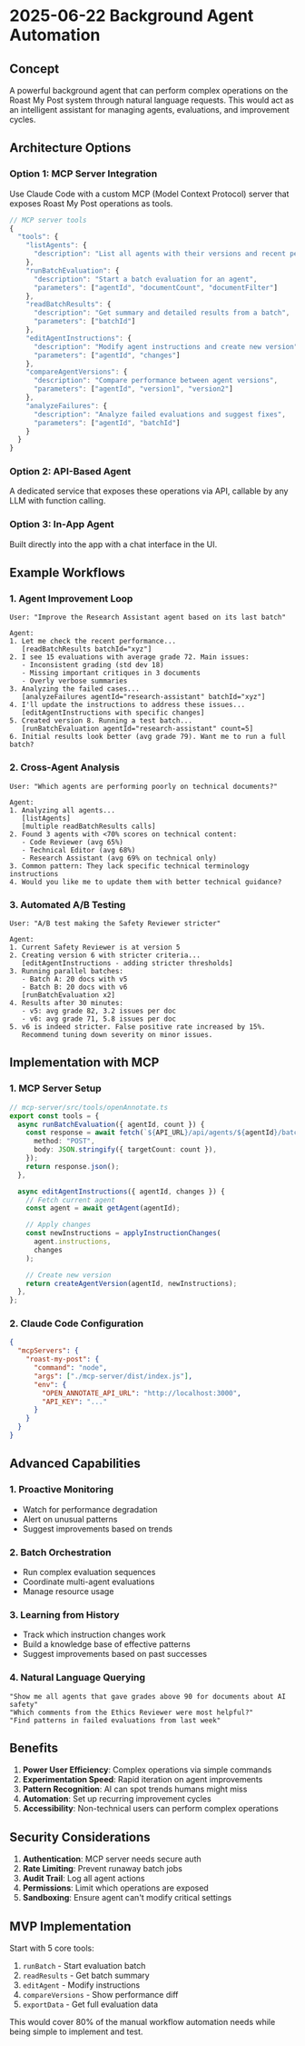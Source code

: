 <!-- Created: 2025-06-22 11:34:57 -->

# 2025-06-22 Background Agent Automation

## Concept

A powerful background agent that can perform complex operations on the Roast My Post system through natural language requests. This would act as an intelligent assistant for managing agents, evaluations, and improvement cycles.

## Architecture Options

### Option 1: MCP Server Integration

Use Claude Code with a custom MCP (Model Context Protocol) server that exposes Roast My Post operations as tools.

```typescript
// MCP server tools
{
  "tools": {
    "listAgents": {
      "description": "List all agents with their versions and recent performance"
    },
    "runBatchEvaluation": {
      "description": "Start a batch evaluation for an agent",
      "parameters": ["agentId", "documentCount", "documentFilter"]
    },
    "readBatchResults": {
      "description": "Get summary and detailed results from a batch",
      "parameters": ["batchId"]
    },
    "editAgentInstructions": {
      "description": "Modify agent instructions and create new version",
      "parameters": ["agentId", "changes"]
    },
    "compareAgentVersions": {
      "description": "Compare performance between agent versions",
      "parameters": ["agentId", "version1", "version2"]
    },
    "analyzeFailures": {
      "description": "Analyze failed evaluations and suggest fixes",
      "parameters": ["agentId", "batchId"]
    }
  }
}
```

### Option 2: API-Based Agent

A dedicated service that exposes these operations via API, callable by any LLM with function calling.

### Option 3: In-App Agent

Built directly into the app with a chat interface in the UI.

## Example Workflows

### 1. Agent Improvement Loop

```
User: "Improve the Research Assistant agent based on its last batch"

Agent:
1. Let me check the recent performance...
   [readBatchResults batchId="xyz"]
2. I see 15 evaluations with average grade 72. Main issues:
   - Inconsistent grading (std dev 18)
   - Missing important critiques in 3 documents
   - Overly verbose summaries
3. Analyzing the failed cases...
   [analyzeFailures agentId="research-assistant" batchId="xyz"]
4. I'll update the instructions to address these issues...
   [editAgentInstructions with specific changes]
5. Created version 8. Running a test batch...
   [runBatchEvaluation agentId="research-assistant" count=5]
6. Initial results look better (avg grade 79). Want me to run a full batch?
```

### 2. Cross-Agent Analysis

```
User: "Which agents are performing poorly on technical documents?"

Agent:
1. Analyzing all agents...
   [listAgents]
   [multiple readBatchResults calls]
2. Found 3 agents with <70% scores on technical content:
   - Code Reviewer (avg 65%)
   - Technical Editor (avg 68%)
   - Research Assistant (avg 69% on technical only)
3. Common pattern: They lack specific technical terminology instructions
4. Would you like me to update them with better technical guidance?
```

### 3. Automated A/B Testing

```
User: "A/B test making the Safety Reviewer stricter"

Agent:
1. Current Safety Reviewer is at version 5
2. Creating version 6 with stricter criteria...
   [editAgentInstructions - adding stricter thresholds]
3. Running parallel batches:
   - Batch A: 20 docs with v5
   - Batch B: 20 docs with v6
   [runBatchEvaluation x2]
4. Results after 30 minutes:
   - v5: avg grade 82, 3.2 issues per doc
   - v6: avg grade 71, 5.8 issues per doc
5. v6 is indeed stricter. False positive rate increased by 15%.
   Recommend tuning down severity on minor issues.
```

## Implementation with MCP

### 1. MCP Server Setup

```typescript
// mcp-server/src/tools/openAnnotate.ts
export const tools = {
  async runBatchEvaluation({ agentId, count }) {
    const response = await fetch(`${API_URL}/api/agents/${agentId}/batch`, {
      method: "POST",
      body: JSON.stringify({ targetCount: count }),
    });
    return response.json();
  },

  async editAgentInstructions({ agentId, changes }) {
    // Fetch current agent
    const agent = await getAgent(agentId);

    // Apply changes
    const newInstructions = applyInstructionChanges(
      agent.instructions,
      changes
    );

    // Create new version
    return createAgentVersion(agentId, newInstructions);
  },
};
```

### 2. Claude Code Configuration

```json
{
  "mcpServers": {
    "roast-my-post": {
      "command": "node",
      "args": ["./mcp-server/dist/index.js"],
      "env": {
        "OPEN_ANNOTATE_API_URL": "http://localhost:3000",
        "API_KEY": "..."
      }
    }
  }
}
```

## Advanced Capabilities

### 1. Proactive Monitoring

- Watch for performance degradation
- Alert on unusual patterns
- Suggest improvements based on trends

### 2. Batch Orchestration

- Run complex evaluation sequences
- Coordinate multi-agent evaluations
- Manage resource usage

### 3. Learning from History

- Track which instruction changes work
- Build a knowledge base of effective patterns
- Suggest improvements based on past successes

### 4. Natural Language Querying

```
"Show me all agents that gave grades above 90 for documents about AI safety"
"Which comments from the Ethics Reviewer were most helpful?"
"Find patterns in failed evaluations from last week"
```

## Benefits

1. **Power User Efficiency**: Complex operations via simple commands
2. **Experimentation Speed**: Rapid iteration on agent improvements
3. **Pattern Recognition**: AI can spot trends humans might miss
4. **Automation**: Set up recurring improvement cycles
5. **Accessibility**: Non-technical users can perform complex operations

## Security Considerations

1. **Authentication**: MCP server needs secure auth
2. **Rate Limiting**: Prevent runaway batch jobs
3. **Audit Trail**: Log all agent actions
4. **Permissions**: Limit which operations are exposed
5. **Sandboxing**: Ensure agent can't modify critical settings

## MVP Implementation

Start with 5 core tools:

1. `runBatch` - Start evaluation batch
2. `readResults` - Get batch summary
3. `editAgent` - Modify instructions
4. `compareVersions` - Show performance diff
5. `exportData` - Get full evaluation data

This would cover 80% of the manual workflow automation needs while being simple to implement and test.

